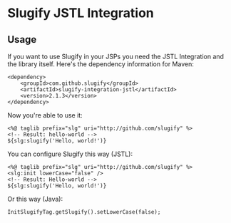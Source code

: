 Slugify JSTL Integration
========================

Usage
-----
If you want to use Slugify in your JSPs you need the JSTL Integration and the library itself.
Here's the dependency information for Maven:

    <dependency>
		<groupId>com.github.slugify</groupId>
		<artifactId>slugify-integration-jstl</artifactId>
		<version>2.1.3</version>
    </dependency>

Now you're able to use it:

    <%@ taglib prefix="slg" uri="http://github.com/slugify" %>
    <!-- Result: hello-world -->
    ${slg:slugify('Hello, world!')}

You can configure Slugify this way (JSTL):

    <%@ taglib prefix="slg" uri="http://github.com/slugify" %>
    <slg:init lowerCase="false" />
    <!-- Result: Hello-world -->
    ${slg:slugify('Hello, world!')}

Or this way (Java):

    InitSlugifyTag.getSlugify().setLowerCase(false);
